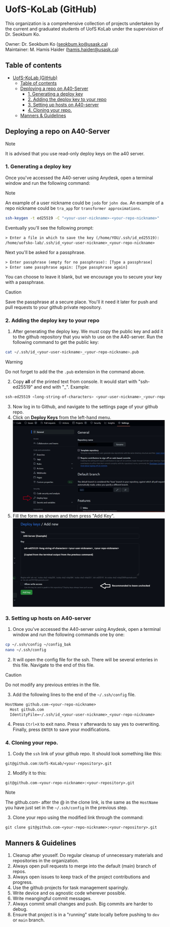 # UofS-KoLab (GitHub)
This organization is a comprehensive collection of projects undertaken by the current and graduated students of UofS KoLab under the supervision of Dr. Seokbum Ko.

Owner: Dr. Seokbum Ko (seokbum.ko@usask.ca)  
Maintainer: M. Hamis Haider (hamis.haider@usask.ca)  

## Table of contents
- [UofS-KoLab (GitHub)](#uofs-kolab-github)
  - [Table of contents](#table-of-contents)
  - [Deploying a repo on A40-Server](#deploying-a-repo-on-a40-server)
    - [1. Generating a deploy key](#1-generating-a-deploy-key)
    - [2. Adding the deploy key to your repo](#2-adding-the-deploy-key-to-your-repo)
    - [3. Setting up hosts on A40-server](#3-setting-up-hosts-on-a40-server)
    - [4. Cloning your repo.](#4-cloning-your-repo)
  - [Manners \& Guidelines](#manners--guidelines)



## Deploying a repo on A40-Server
> [!NOTE]
> It is advised that you use read-only deploy keys on the a40 server.

### 1. Generating a deploy key
Once you've accessed the A40-server using Anydesk, open a terminal window and run the following command:  
> [!NOTE]
> An example of a user nickname could be `jodo` for `john doe`. An example of a repo nickname could be `tra_app` for `transformer approximations`.
```bash
ssh-keygen -t ed25519 -C "<your-user-nickname>-<your-repo-nickname>"
```
Eventually you'll see the following prompt:
```
> Enter a file in which to save the key (/home/YOU/.ssh/id_ed25519): /home/uofsko-lab/.ssh/id_<your-user-nickname>_<your-repo-nickname>
``` 

Next you'll be asked for a passphrase. 
```
> Enter passphrase (empty for no passphrase): [Type a passphrase]
> Enter same passphrase again: [Type passphrase again]
```
You can choose to leave it blank, but we encourage you to secure your key with a passphrase. 
> [!CAUTION]
> Save the passphrase at a secure place. You'll it need it later for push and pull requests to your github private repository. 

### 2. Adding the deploy key to your repo
1. After generating the deploy key. We must copy the public key and add it to the github repository that you wish to use on the A40-server. Run the following command to get the public key:
```bash
cat ~/.ssh/id_<your-user-nickname>_<your-repo-nickname>.pub
```
> [!WARNING]
> Do not forget to add the the `.pub` extension in the command above.

2. Copy **all** of the printed text from console. It would start with "ssh-ed25519" and end with "<your-user-nickname>_<your-repo-nickname>". Example:
```bash
ssh-ed25519 <long-string-of-characters> <your-user-nickname>_<your-repo-nickname>
```
3. Now log in to Github, and navigate to the settings page of your github repo. 
4. Click on **Deploy Keys** from the left-hand menu. 
![deploy-key-location](./images/deploy-key-location.jpg)
1. Fill the form as shown and then press "Add Key".
![deploy-key-add-new](./images/deploy-key-add-new.jpg)

### 3. Setting up hosts on A40-server
1. Once you've accessed the A40-server using Anydesk, open a terminal window and run the following commands one by one:  
```bash
cp ~/.ssh/config ~/config_bak
nano ~/.ssh/config
```
2. It will open the config file for the ssh. There will be several enteries in this file. Navigate to the end of this file.
> [!CAUTION]
> Do not modify any previous entries in the file. 

3. Add the following lines to the end of the `~/.ssh/config` file.
```
HostName github.com-<your-repo-nickname>
  Host github.com
  IdentityFile=~/.ssh/id_<your-user-nickname>_<your-repo-nickname>
```
4. Press `Ctrl+X` to exit nano. Press `Y` afterwards to say yes to overwriting. Finally, press `ENTER` to save your modifications.

### 4. Cloning your repo.
1. Cody the `ssh` link of your github repo. It should look something like this:
```
git@github.com:UofS-KoLab/<your-repository>.git
```
2. Modify it to this:
```
git@github.com-<your-repo-nickname>:<your-repository>.git
```
> [!NOTE]
> The github.com-<your-repo-nickname> after the @ in the clone link, is the same as the `HostName` you have just set in the `~/.ssh/config` in the previous step.

3. Clone your repo using the modified link through the command:
```
git clone git@github.com-<your-repo-nickname>:<your-repository>.git
```


## Manners & Guidelines
1. Cleanup after youself. Do regular cleanup of unnecessary materials and repositories in the organization.
2. Always open pull requests to merge into the default (main) branch of repos.
3. Always open issues to keep track of the project contributions and progress.
4. Use the github projects for task management sparingly.
5. Write device and os agnostic code wherever possible.
6. Write meangingful commit messages.
7. Always commit small changes and push. Big commits are harder to debug.
8. Ensure that project is in a "running" state locally before pushing to `dev` or `main` branch.